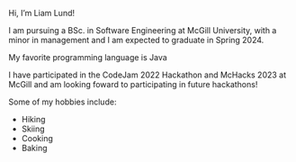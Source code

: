 Hi, I’m Liam Lund!

I am pursuing a BSc. in Software Engineering at McGill University, with a minor in management and I am expected to graduate in Spring 2024.

My favorite programming language is Java 

I have participated in the CodeJam 2022 Hackathon and McHacks 2023 at McGill and am looking foward to participating in future hackathons!

Some of my hobbies include:
- Hiking
- Skiing
- Cooking
- Baking

